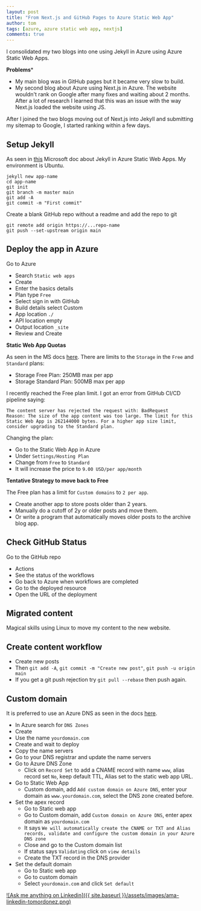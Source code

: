```yaml
---
layout: post
title: "From Next.js and GitHub Pages to Azure Static Web App"
author: tom
tags: [azure, azure static web app, nextjs]
comments: true
---
```


I consolidated my two blogs into one using Jekyll in Azure using Azure Static Web Apps.

**Problems***

* My main blog was in GitHub pages but it became very slow to build.
* My second blog about Azure using Next.js in Azure. The website wouldn't rank on Google after many fixes and waiting about 2 months. After a lot of research I learned that this was an issue with the way Next.js loaded the website using JS.

After I joined the two blogs moving out of Next.js into Jekyll and submitting my sitemap to Google, I started ranking within a few days.

## Setup Jekyll

As seen in [this](https://learn.microsoft.com/en-us/azure/static-web-apps/publish-jekyll) Microsoft doc about Jekyll in Azure Static Web Apps. My environment is Ubuntu.

	jekyll new app-name
	cd app-name
	git init
	git branch -m master main
	git add -A
	git commit -m "First commit"

Create a blank GitHub repo without a readme and add the repo to git

	git remote add origin https://...repo-name
	git push --set-upstream origin main

## Deploy the app in Azure

Go to Azure

* Search `Static web apps`
* Create
* Enter the basics details
* Plan type `Free`
* Select sign in with GitHub
* Build details select Custom
* App location `./`
* API location empty
* Output location `_site`
* Review and Create

**Static Web App Quotas**

As seen in the MS docs [here](https://learn.microsoft.com/en-us/azure/static-web-apps/quotas). There are limits to the `Storage` in the `Free` and `Standard` plans:

* Storage Free Plan: 250MB max per app
* Storage Standard Plan: 500MB max per app

I recently reached the Free plan limit. I got an error from GitHub CI/CD pipeline saying:

	The content server has rejected the request with: BadRequest
	Reason: The size of the app content was too large. The limit for this Static Web App is 262144000 bytes. For a higher app size limit, consider upgrading to the Standard plan.

Changing the plan:

* Go to the Static Web App in Azure
* Under `Settings/Hosting Plan`
* Change from `Free` to `Standard`
* It will increase the price to `9.00 USD/per app/month`

**Tentative Strategy to move back to Free**

The Free plan has a limit for `Custom domains` to `2 per app`.

* Create another app to store posts older than 2 years.
* Manually do a cutoff of 2y or older posts and move them.
* Or write a program that automatically moves older posts to the archive blog app.

## Check GitHub Status

Go to the GitHub repo

* Actions
* See the status of the workflows
* Go back to Azure when workflows are completed
* Go to the deployed resource
* Open the URL of the deployment

## Migrated content

Magical skills using Linux to move my content to the new website.

## Create content workflow

* Create new posts
* Then `git add -A`, `git commit -m "Create new post"`, `git push -u origin main`
* If you get a git push rejection try `git pull --rebase` then push again.

## Custom domain

It is preferred to use an Azure DNS as seen in the docs [here](https://learn.microsoft.com/en-us/azure/static-web-apps/azure-dns-zone).

* In Azure search for `DNS Zones`
* Create
* Use the name `yourdomain.com`
* Create and wait to deploy
* Copy the name servers
* Go to your DNS registrar and update the name servers
* Go to Azure DNS Zone
	* Click on `Record Set` to add a CNAME record with name `www`, alias record set `No`, keep default TTL, Alias set to the static web app URL.
* Go to Static Web App
	* Custom domain, add `Add custom domain on Azure DNS`, enter your domain as `www.yourdomain.com`, select the DNS zone created before.
* Set the apex record
	* Go to Static web app
	* Go to Custom domain, add `Custom domain on Azure DNS`, enter apex domain as `yourdomain.com`
	* It says `We will automatically create the CNAME or TXT and Alias records, validate and configure the custom domain in your Azure DNS zone`
	* Close and go to the Custom domain list
	* If status says `Validating` click on `view details`
	* Create the TXT record in the DNS provider
* Set the default domain
	* Go to Static web app
	* Go to custom domain
	* Select `yourdomain.com` and click `Set default`

[![Ask me anything on Linkedin]({{ site.baseurl }}/assets/images/ama-linkedin-tomordonez.png)](https://www.linkedin.com/in/tomordonez/)